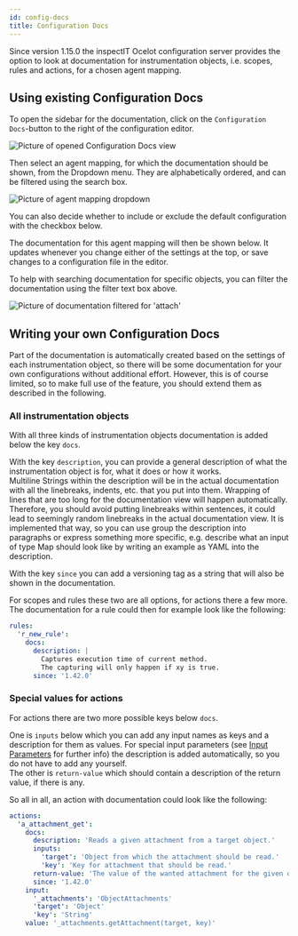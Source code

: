 ```yaml
---
id: config-docs
title: Configuration Docs
---
```


Since version 1.15.0 the inspectIT Ocelot configuration server provides the option to look at documentation for instrumentation objects, i.e. scopes, rules and actions, for a chosen agent mapping.

## Using existing Configuration Docs

To open the sidebar for the documentation, click on the `Configuration Docs`-button to the right of the configuration editor.

![Picture of opened Configuration Docs view](assets/config-docs-button.png)

Then select an agent mapping, for which the documentation should be shown, from the Dropdown menu. 
They are alphabetically ordered, and can be filtered using the search box.

![Picture of agent mapping dropdown](assets/config-docs-dropdown.png)

You can also decide whether to include or exclude the default configuration with the checkbox below.

The documentation for this agent mapping will then be shown below.
It updates whenever you change either of the settings at the top, or save changes to a configuration file in the editor.

To help with searching documentation for specific objects, you can filter the documentation using the filter text box above.

![Picture of documentation filtered for 'attach'](assets/config-docs-filter.png)


## Writing your own Configuration Docs

Part of the documentation is automatically created based on the settings of each instrumentation object, so there will be some documentation for your own configurations without additional effort.
However, this is of course limited, so to make full use of the feature, you should extend them as described in the following.

### All instrumentation objects

With all three kinds of instrumentation objects documentation is added below the key `docs`.  

With the key `description`, you can provide a general description of what the instrumentation object is for, what it does or how it works.  
Multiline Strings within the description will be in the actual documentation with all the linebreaks, indents, etc. that you put into them. 
Wrapping of lines that are too long for the documentation view will happen automatically. 
Therefore, you should avoid putting linebreaks within sentences, it could lead to seemingly random linebreaks in the actual documentation view. 
It is implemented that way, so you can use group the description into paragraphs or express something more specific, e.g. describe what an input of type Map should look like by writing an example as YAML into the description.  

With the key `since` you can add a versioning tag as a string that will also be shown in the documentation.

For scopes and rules these two are all options, for actions there a few more.
The documentation for a rule could then for example look like the following:
```YAML
rules:
  'r_new_rule':
    docs:
      description: |
        Captures execution time of current method.
        The capturing will only happen if xy is true.
      since: '1.42.0'
```

### Special values for actions

For actions there are two more possible keys below `docs`.

One is `inputs` below which you can add any input names as keys and a description for them as values.
For special input parameters (see [Input Parameters](../instrumentation/rules#input-parameters) for further info) the description is added automatically, so you do not have to add any yourself.  
The other is `return-value` which should contain a description of the return value, if there is any.

So all in all, an action with documentation could look like the following:
```YAML
actions:
  'a_attachment_get':
    docs:
      description: 'Reads a given attachment from a target object.'
      inputs:
        'target': 'Object from which the attachment should be read.'
        'key': 'Key for attachment that should be read.'
      return-value: 'The value of the wanted attachment for the given object.'
      since: '1.42.0'
    input:
      '_attachments': 'ObjectAttachments'
      'target': 'Object'
      'key': 'String'
    value: '_attachments.getAttachment(target, key)'
```